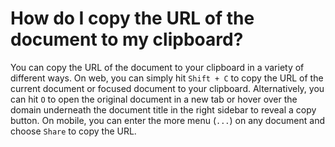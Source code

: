 # How do I copy the URL of the document to my clipboard?

You can copy the URL of the document to your clipboard in a variety of different ways. On web, you can simply hit `Shift + C` to copy the URL of the current document or focused document to your clipboard. Alternatively, you can hit `O` to open the original document in a new tab or hover over the domain underneath the document title in the right sidebar to reveal a copy button. On mobile, you can enter the more menu (`...`) on any document and choose `Share` to copy the URL.
